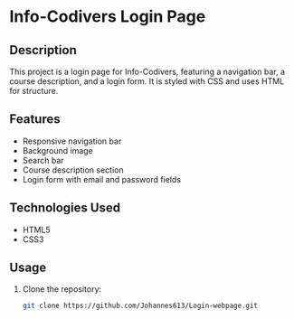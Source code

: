 
# Info-Codivers Login Page

## Description
This project is a login page for Info-Codivers, featuring a navigation bar, a course description, and a login form. It is styled with CSS and uses HTML for structure.
## Features
- Responsive navigation bar
- Background image
- Search bar
- Course description section
- Login form with email and password fields
## Technologies Used
- HTML5
- CSS3
## Usage
1. Clone the repository:
   ```sh
   git clone https://github.com/Johannes613/Login-webpage.git
